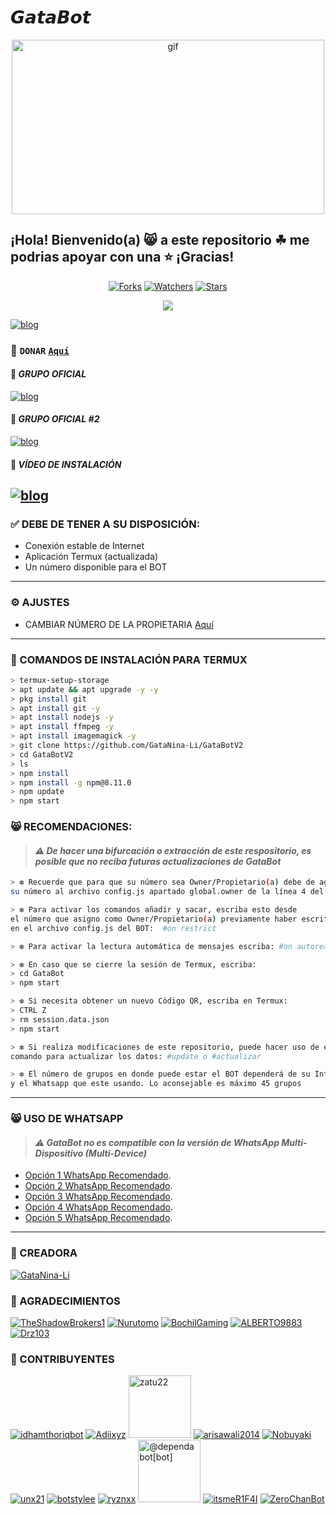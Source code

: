 # 𝙂𝙖𝙩𝙖𝘽𝙤𝙩

<p align="center"> 
<img src="https://i.pinimg.com/originals/67/40/8a/67408ab5444616b71968475001f18e88.gif" alt="gif" width="500" height="279"/> 
</p> 
  
## ¡Hola! Bienvenido(a) 😸 a este repositorio ☘ me podrias apoyar con una ⭐️ ¡Gracias! 

<p align="center">   
<a href="https://github.com/GataNina-Li/GataBotV2/network/members"><img title="Forks" src="https://img.shields.io/github/forks/GataNina-Li/GataBotV2?label=Forks&color=blue&style=flat-square"></a>
<a href="https://github.com/GataNina-Li/GataBotV2/watchers"><img title="Watchers" src="https://img.shields.io/github/watchers/GataNina-Li/GataBotV2?label=Watchers&color=green&style=flat-square"></a>
<a href="https://github.com/GataNina-Li/GataBotV2/stargazers"><img title="Stars" src="https://img.shields.io/github/stars/GataNina-Li/GataBotV2?label=Stars&color=yellow&style=flat-square"></a>
</p> 

<p align="center">   
<a href="https://instagram.com/gata_dios" target="_blank"><img src="https://img.shields.io/badge/-Instagram-%23E4405F?style=for-the-badge&logo=instagram&logoColor=white" target="_blank"></a>
</p> 

[![blog](https://img.shields.io/badge/YouTube-FF0000?style=for-the-badge&logo=youtube&logoColor=white)
](https://youtube.com/channel/UCpNU4eY7eiI0ve05CssjdbA)

### 💖 ```DONAR``` [`Aquí`]([paypal.me/trapytoNaco](https://paypal.me/nacobot?country.x=ES&locale.x=es_ES))

#### 🌱 *GRUPO OFICIAL*  
[![blog](https://img.shields.io/badge/GataBot-25D366?style=for-the-badge&logo=whatsapp&logoColor=white 
)](https://chat.whatsapp.com/Hahc7UwSouH9jIDStkT5QW) 

#### 🌱 *GRUPO OFICIAL #2*  
[![blog](https://img.shields.io/badge/GataBot-25D366?style=for-the-badge&logo=whatsapp&logoColor=white 
)](https://chat.whatsapp.com/JFTOYLdpiTBCluFJvikBxN)

#### 🎥 *VÍDEO DE INSTALACIÓN*
[![blog](https://img.shields.io/badge/YouTube-FF0000?style=for-the-badge&logo=youtube&logoColor=white)
](https://youtu.be/85xI8WFMIUY)
--------- 
 
### ✅ DEBE DE TENER A SU DISPOSICIÓN: 

*  Conexión estable de Internet
*  Aplicación Termux (actualizada)
*  Un número disponible para el BOT
--------- 

### ⚙️ AJUSTES
- CAMBIAR NÚMERO DE LA PROPIETARIA [Aquí](https://github.com/GataNina-Li/GataBotV2/edit/master/config.js)
--------- 

### 📎 COMANDOS DE INSTALACIÓN PARA TERMUX
```bash
> termux-setup-storage
> apt update && apt upgrade -y -y
> pkg install git 
> apt install git -y
> apt install nodejs -y
> apt install ffmpeg -y
> apt install imagemagick -y
> git clone https://github.com/GataNina-Li/GataBotV2
> cd GataBotV2
> ls
> npm install
> npm install -g npm@8.11.0
> npm update
> npm start
```

### 😸 RECOMENDACIONES:
> #### *⚠️  De hacer una bifurcación o extracción de este respositorio, es posible que no reciba futuras actualizaciones de GataBot*

```bash
> ❇️ Recuerde que para que su número sea Owner/Propietario(a) debe de agregar
su número al archivo config.js apartado global.owner de la línea 4 del BOT

> ❇️ Para activar los comandos añadir y sacar, escriba esto desde
el número que asigno como Owner/Propietario(a) previamente haber escrito su número 
en el archivo config.js del BOT:  #on restrict

> ❇️ Para activar la lectura automática de mensajes escriba: #on autoread

> ❇️ En caso que se cierre la sesión de Termux, escriba:
> cd GataBot
> npm start

> ❇️ Si necesita obtener un nuevo Código QR, escriba en Termux:
> CTRL Z
> rm session.data.json
> npm start

> ❇️ Si realiza modificaciones de este repositorio, puede hacer uso de este
comando para actualizar los datos: #update o #actualizar 

> ❇️ El número de grupos en donde puede estar el BOT dependerá de su Internet 
y el Whatsapp que este usando. Lo aconsejable es máximo 45 grupos 
```
--------- 
### 😸 USO DE WHATSAPP
> #### *⚠️  GataBot no es compatible con la versión de WhatsApp Multi-Dispositivo (Multi-Device)*
* [Opción 1 WhatsApp Recomendado](https://www.mediafire.com/file/1pr2m3f5lnlqcoq/L_%25CE%259B_%25E2%2586%2592J_%25CE%25A3_F_%25CE%259BV_6__VERSI%25C3%2593N_FINAL%25E1%25A5%25AB%25E1%25AD%25A1%25E1%258D%259D%25D6%259F%25E1%258D%259D%25D6%259F_2.22.2.73.apk/file).
* [Opción 2 WhatsApp Recomendado](https://www.mediafire.com/file/444tuerbs99y1d2/%25E2%2598%25A3%25EF%25B8%258F%25E2%259F%25BF%25CD%25A1%25CD%259C%25E2%259C%25AA%25F0%259D%2590%258B%25CD%25A5%25F0%259D%2590%259E%25F0%259D%2590%259A%25E1%25B7%25A7%25F0%259D%2590%259D%25E2%25B7%25A8%25F0%259D%2590%259E%25F0%259D%2590%25AB%25F0%2596%25A3%2594%25F0%259D%2590%2582%25F0%259D%2590%25A8%25E1%25B7%2597%25F0%259D%2590%25A6%25E1%25B7%25A2%25F0%259D%2590%259A%25CD%25A5%25F0%259D%2590%25A7%25E1%25B7%25A4%25F0%259D%2590%259D%25E1%25B7%25A4%25F0%259D%2590%25A8%25E2%2598%2598%25EF%25B8%258E.apk/file).
* [Opción 3 WhatsApp Recomendado](https://www.mediafire.com/file/g475ph68h8c047y/WhatsApp_2.21.19.21%25282%2529.apk/file).
* [Opción 4 WhatsApp Recomendado](https://www.mediafire.com/file/drcy3rn45buoyr4/%25E2%2598%25A3%25EF%25B8%258F%25F0%2593%2580%25AC%25F0%259D%2597%25A7%25F0%259D%2597%25B6%25F0%259D%2597%25B8%25E2%259C%2587%25F0%259D%2597%25A7%25F0%259D%2597%25BC%25F0%259D%2597%25B8%25F0%2593%2580%25AC.apk/file).
* [Opción 5 WhatsApp Recomendado](https://www.mediafire.com/file/pxfksca3yatav5f/%25E0%25A6%2594%25E0%25A7%25A3%25CD%25A1%25CD%259C%25E2%258D%25A3%25E2%2582%25AE%25C9%2584%25C9%258C%25C9%2583%25C3%2598%25E0%25AF%2580%25CD%259C%25E2%2582%25A6%25C6%2597%25E2%2582%25AE%25C9%258C%25C3%2598%25E2%259E%25A3%25E2%259C%25AA_%25E2%25A9%2594-7.apk/file).
--------- 
### 🌟 CREADORA 
 
[![GataNina-Li](https://github.com/GataNina-Li.png?size=100)](https://github.com/GataNina-Li) 
 
### 🌟 AGRADECIMIENTOS
 
[![TheShadowBrokers1](https://github.com/BrunoSobrino.png?size=100)](https://github.com/BrunoSobrino) 
[![Nurutomo](https://github.com/Nurutomo.png?size=100)](https://github.com/Nurutomo) 
[![BochilGaming](https://github.com/BochilGaming.png?size=100)](https://github.com/BochilGaming) 
[![ALBERTO9883](https://github.com/ALBERTO9883.png?size=100)](https://github.com/ALBERTO9883)
[![Drz103](https://github.com/Drz103.png?size=100)](https://github.com/Drz103) 

 
### 🌟 CONTRIBUYENTES 

[![idhamthoriqbot](https://github.com/idhamthoriqbot.png?size=100)](https://github.com/idhamthoriqbot) 
[![Adiixyz](https://github.com/Adiixyz.png?size=100)](https://github.com/Adiixyz) 
<a href="https://github.com/zatu22"><img src="https://github.com/zatu22.png" width="100" height="100" alt="zatu22"/></a> 
[![arisawali2014](https://github.com/arisawali2014.png?size=100)](https://github.com/arisawali2014) 
[![Nobuyaki](https://github.com/Nobuyaki.png?size=100)](https://github.com/Nobuyaki) 
[![unx21](https://github.com/unx21.png?size=100)](https://github.com/unx21) 
[![botstylee](https://github.com/botstylee.png?size=100)](https://github.com/botstylee) 
[![ryznxx](https://github.com/ryznxx.png?size=100)](https://github.com/ryznxx) 
<a href="https://github.com/apps/dependabot"><img src="https://avatars.githubusercontent.com/in/29110?v=4" width="100" height="100" alt="@dependabot[bot]"/></a> 
[![itsmeR1F4I](https://github.com/itsmeR1F4I.png?size=100)](https://github.com/itsmeR1F4I) 
[![ZeroChanBot](https://github.com/ZeroChanBot.png?size=100)](https://github.com/ZeroChanBot)
